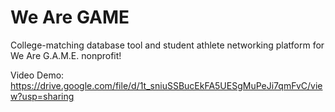 # We Are GAME

College-matching database tool and student athlete networking platform for We Are G.A.M.E. nonprofit!

Video Demo: https://drive.google.com/file/d/1t_sniuSSBucEkFA5UESgMuPeJi7qmFvC/view?usp=sharing
